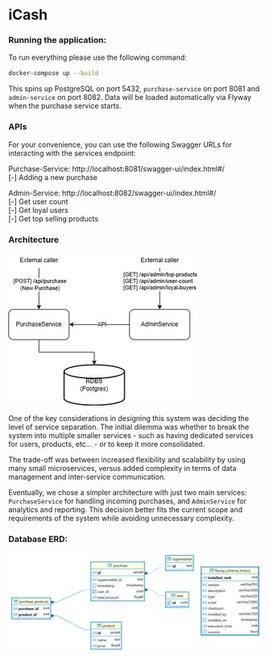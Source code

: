 # iCash

### Running the application:

To run everything please use the following command:

```bash
docker-compose up --build
```

This spins up PostgreSQL on port 5432, `purchase-service` on port 8081 and `admin-service` on port 8082. Data will be loaded automatically via Flyway when the purchase service starts.

### APIs
For your convenience, you can use the following Swagger URLs for interacting with the services endpoint: 

Purchase-Service: http://localhost:8081/swagger-ui/index.html#/ <br>
    [-] Adding a new purchase 

Admin-Service: http://localhost:8082/swagger-ui/index.html#/ <br>
    [-] Get user count <br>
    [-] Get loyal users <br>
    [-] Get top selling products <br> 

### Architecture
![image](System-Architecture.png)

One of the key considerations in designing this system was deciding the level of service separation. The initial dilemma was whether to break the system into multiple smaller services - such as having dedicated services for users, products, etc... - or to keep it more consolidated.

The trade-off was between increased flexibility and scalability by using many small microservices, versus added complexity in terms of data management and inter-service communication.

Eventually, we chose a simpler architecture with just two main services: `PurchaseService` for handling incoming purchases, and `AdminService` for analytics and reporting. This decision better fits the current scope and requirements of the system while avoiding unnecessary complexity.

### Database ERD:
![image](Purchase-Service-DB.png)


